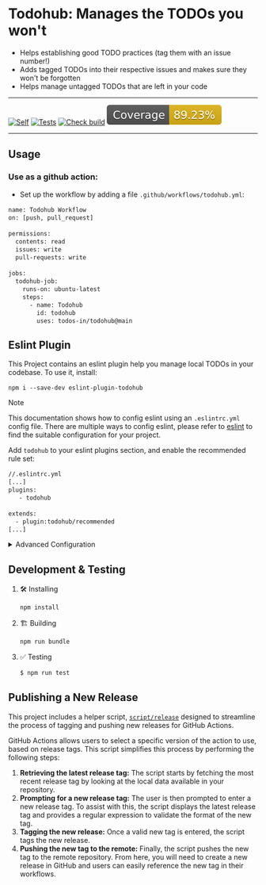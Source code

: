 # Todohub: Manages the TODOs you won't

* Helps establishing good TODO practices (tag them with an issue number!)
* Adds tagged TODOs into their respective issues and makes sure they won't be forgotten
* Helps manage untagged TODOs that are left in your code

---

[![Self](https://github.com/todos-in/todohub/actions/workflows/todohub.yml/badge.svg)](https://github.com/todos-in/todohub/actions/workflows/todohub.yml)
[![Tests](https://github.com/todos-in/todohub/actions/workflows/test.yml/badge.svg)](https://github.com/todos-in/todohub/actions/workflows/test.yml)
[![Check build](https://github.com/todos-in/todohub/actions/workflows/check-dist.yml/badge.svg)](https://github.com/todos-in/todohub/actions/workflows/check-dist.yml)
[![Coverage](./badges/coverage.svg)](./coverage)

---

## Usage

### Use as a github action:

* Set up the workflow by adding a file `.github/workflows/todohub.yml`:
```
name: Todohub Workflow
on: [push, pull_request]

permissions:
  contents: read
  issues: write
  pull-requests: write

jobs:
  todohub-job:
    runs-on: ubuntu-latest
    steps:
      - name: Todohub
        id: todohub
        uses: todos-in/todohub@main
```

## Eslint Plugin

This Project contains an eslint plugin help you manage local TODOs in your codebase. To use it, install:
```
npm i --save-dev eslint-plugin-todohub
```

> [!NOTE]
> This documentation shows how to config eslint using an `.eslintrc.yml` config file.
> There are multiple ways to config eslint, please refer to [eslint](https://eslint.org/docs/latest/use/configure/) to find the suitable configuration for your project.

Add `todohub` to your eslint plugins section, and enable the recommended rule set:
```
//.eslintrc.yml
[...]
plugins:
   - todohub

extends:
  - plugin:todohub/recommended
[...]
```
<details>

<summary>Advanced Configuration</summary>

The plugin features two rules, which can also be configured individually:
1. `todohub/no-todos-without-issue-ref`: Hints towards All Todos in codebase which do not have an issue number reference (such as `TODO #1`). Keeps track of potentially lost Todos. (Recommended to turn on, and set to `error`)
1.  `todohub/current-feature-branch-issues`: Checks if you are in a feature branch currently and hints towards all open TODOs referencing the current feature branch. Useful to keep track of what you are currently working on. (Recommended to set to `warn`)

```
//.eslintrc.yml
rules:
  {
    'todohub/no-todos-without-issue-ref': 'error',
    'todohub/current-feature-branch-issues': 'warn',
   ...
  }
```

</details>

## Development & Testing
1. :hammer_and_wrench: Installing

   ```bash
   npm install
   ```

1. :building_construction: Building

   ```bash
   npm run bundle
   ```

1. :white_check_mark: Testing

   ```bash
   $ npm run test
   ```


## Publishing a New Release

This project includes a helper script, [`script/release`](./script/release)
designed to streamline the process of tagging and pushing new releases for
GitHub Actions.

GitHub Actions allows users to select a specific version of the action to use,
based on release tags. This script simplifies this process by performing the
following steps:

1. **Retrieving the latest release tag:** The script starts by fetching the most
   recent release tag by looking at the local data available in your repository.
1. **Prompting for a new release tag:** The user is then prompted to enter a new
   release tag. To assist with this, the script displays the latest release tag
   and provides a regular expression to validate the format of the new tag.
1. **Tagging the new release:** Once a valid new tag is entered, the script tags
   the new release.
1. **Pushing the new tag to the remote:** Finally, the script pushes the new tag
   to the remote repository. From here, you will need to create a new release in
   GitHub and users can easily reference the new tag in their workflows.
